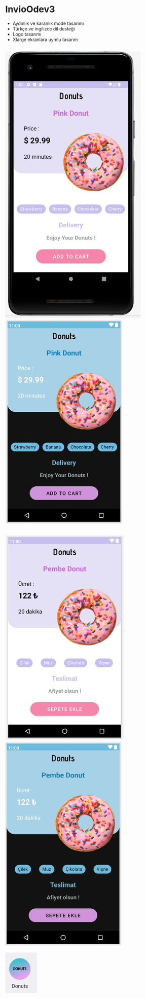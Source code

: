 # InvioOdev3
- Aydınlık ve karanlık mode tasarımı 
- Türkçe ve ingilizce dil desteği
- Logo tasarımı
- Xlarge ekranlara uymlu tasarım

![alt text](images/light_mode.JPG)
![alt text](images/dark_mode.jpg)
---------------------------------
![alt text](images/turkce_ligt.JPG)
![alt text](images/turkce_dark.JPG)
---------------------------------
![alt text](images/icon.JPG)
